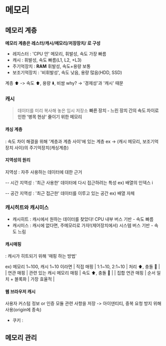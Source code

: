 # 메모리

## 메모리 계층

**메모리 계층은 레스터/캐시/메모리/저장장치/ 로 구성**

- 레지스터 : 'CPU 안' 메모리, 휘발성, 속도 가장 빠름
- 캐시 : 휘발성, 속도 빠름(L1, L2, +L3)
- 주기억장치 : **RAM** 휘발성, 속도+용량 보통
- 보조기억장치 : '비휘발성', 속도 낮음, 용량 많음(HDD, SSD)

계층 ⬆️ -> 속도 ⬆️, 용량 ⬇️, 비쌈
why? -> '경제성'과 '캐시' 때문

### 캐시
> 데이터를 미리 복사해 놓은 임시 저장소
**빠른 장치 - 느린 장치 간의 속도 차이로 인한 '병목 현상' 줄이기 위한 메모리**

#### 캐싱 계층
: 속도 차이 해결을 위해 '계층과 계층 사이'에 있는 계층
ex -> (캐시 메모리, 보조기억장치 사이)의 주기억장치(캐싱계층)

#### 지역성의 원리
지역성 : 자주 사용하는 데이터에 대한 근거

-- 시간 지역성
    : '최근 사용한' 데이터에 다시 접근하려는 특성
    ex) 배열의 인덱스 i

-- 공간 지역성
    : '최근 접근한' 데이터를 이루고 있는 공간
    ex) 배열 자체

### 캐시히트와 캐시미스

- 캐시히트 : 캐시에서 원하는 데이터를 찾았다!
    CPU  내부 버스 기반 - 속도 빠름
- 캐시미스 : 캐시에 없다면, 주메모리로 가자!(제어장치에서)
    시스템 버스 기반 - 속도 느림

#### 캐시매핑
: 캐시가 히트되기 위해 '매핑 하는 방법'

ex) 메모리 1~100, 캐시 1~10 이라면
| 직접 매핑 | 1:1~10, 2:1~10 | 처리 ⬆️, 충돌 🔽 |
| 연관 매핑 | 관련 있는 캐시 메모리 매핑 | 속도 ⬆️, 충돌 🔽 |
| 집합 연관 매핑 | 순서 일치 + 블록화 | 가장 효율적 |

#### 웹 브라우저 캐시

사용자 커스텀 정보 or 인증 모듈 관련 사항을 저장
-> 아이덴티티, 중복 요청 방지 위해 사용(origin에 종속)

- 쿠키 : 







## 메모리 관리

